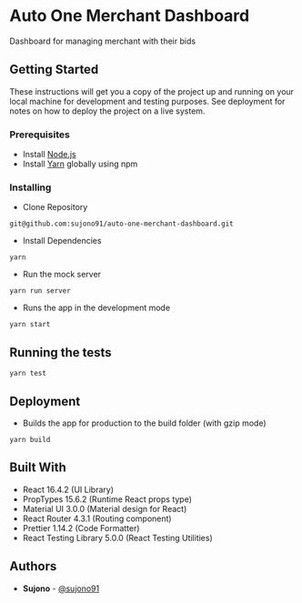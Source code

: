 # Auto One Merchant Dashboard

Dashboard for managing merchant with their bids

## Getting Started

These instructions will get you a copy of the project up and running on your local machine for development and testing purposes. See deployment for notes on how to deploy the project on a live system.

### Prerequisites

- Install [Node.js](https://nodejs.org/en/)
- Install [Yarn](https://yarnpkg.com/en/) globally using npm

### Installing

- Clone Repository

```
git@github.com:sujono91/auto-one-merchant-dashboard.git
```

- Install Dependencies

```
yarn
```

- Run the mock server

```
yarn run server
```

- Runs the app in the development mode

```
yarn start
```

## Running the tests

```
yarn test
```

## Deployment

- Builds the app for production to the build folder (with gzip mode)

```
yarn build
```

## Built With

- React 16.4.2 (UI Library)
- PropTypes 15.6.2 (Runtime React props type)
- Material UI 3.0.0 (Material design for React)
- React Router 4.3.1 (Routing component)
- Prettier 1.14.2 (Code Formatter)
- React Testing Library 5.0.0 (React Testing Utilities)

## Authors

- **Sujono** - [@sujono91](https://github.com/sujono91)
